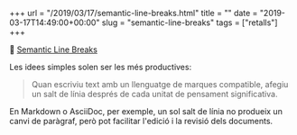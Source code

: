 +++
url = "/2019/03/17/semantic-line-breaks.html"
title = ""
date = "2019-03-17T14:49:00+00:00"
slug = "semantic-line-breaks"
tags = ["retalls"]
+++

📎 [Semantic Line Breaks](https://sembr.org/)

Les idees simples solen ser les més productives: 

> Quan escriviu text amb un llenguatge de marques compatible, afegiu un salt de línia després de cada unitat de pensament significativa.

En Markdown o AsciiDoc, per exemple, un sol salt de línia no produeix un canvi de paràgraf, però pot facilitar l'edició i la revisió dels documents.

